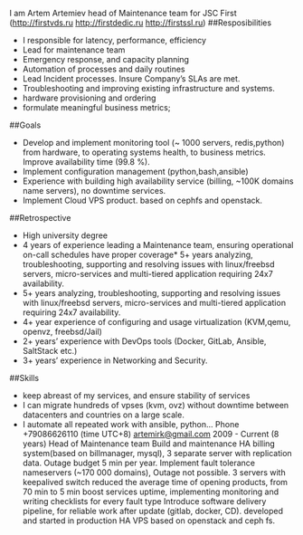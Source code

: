 I am Artem Artemiev head of Maintenance team for JSC First (http://firstvds.ru http://firstdedic.ru http://firstssl.ru)
##Resposibilities
* I responsible for latency, performance, efficiency
* Lead for maintenance team
* Emergency response, and capacity planning
* Automation of processes and daily routines
* Lead Incident processes. Insure Company’s SLAs are met.
* Troubleshooting and improving existing infrastructure and systems.
* hardware provisioning and ordering
* formulate meaningful business metrics;

##Goals
* Develop and implement monitoring tool (~ 1000 servers, redis,python) from hardware, to operating systems health, to business metrics. Improve availability time (99.8 %).
* Implement configuration management (python,bash,ansible)
* Experience with building high availability service (billing, ~100K domains name servers), no downtime services.
* Implement Cloud VPS product. based on cephfs and openstack.

##Retrospective
* High university degree
* 4 years of experience leading a Maintenance team, ensuring operational on-call schedules have proper coverage* 5+ years analyzing, troubleshooting, supporting and resolving issues with linux/freebsd servers, micro-services and multi-tiered application requiring 24x7 availability.
* 5+ years analyzing, troubleshooting, supporting and resolving issues with linux/freebsd servers, micro-services and multi-tiered application requiring 24x7 availability.
* 4+ year experience of configuring and usage virtualization (KVM,qemu, openvz, freebsd/Jail)
* 2+ years’ experience with DevOps tools (Docker, GitLab, Ansible, SaltStack etc.)
* 3+ years’ experience in Networking and Security.

##Skills
* keep abreast of my services, and ensure stability of services
* I can migrate hundreds of vpses (kvm, ovz) without downtime between datacenters and countries on a large scale.
* I automate all repeated work with ansible, python...
Phone +79086626110 (time UTC+8)
artemirk@gmail.com
2009 - Current (8 years) Head of Maintenance team
Build and maintenance HA billing system(based on billmanager, mysql), 3 separate server with replication data. Outage budget 5 min per year.
Implement fault tolerance nameservers (~170 000 domains), Outage not possible. 3 servers with keepalived switch
reduced the average time of opening products, from 70 min to 5 min
boost services uptime, implementing monitoring and writing checklists for every fault type
Introduce software delivery pipeline, for reliable work after update (gitlab, docker, CD).
developed and started in production HA VPS based on openstack and ceph fs.
